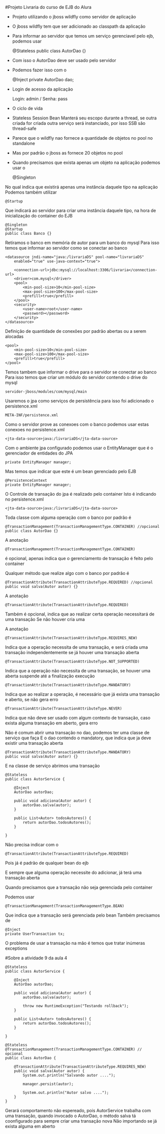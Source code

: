 #Projeto Livraria do curso de EJB do Alura

* Projeto utilizando o jboss wildfly como servidor de aplicação
* O jboss wildfly tem que ser adicionado ao classpath da aplicação
* Para informar ao servidor que temos um serviço gerenciavel pelo ejb, podemos usar

	@Stateless
	public class AutorDao {}

* Com isso o AutorDao deve ser usado pelo servidor
* Podemos fazer isso com o 

	@Inject
	private AutorDao dao;
	
* Login de acesso da aplicação

	Login: admin / Senha: pass
	
* O ciclo de vida
* Stateless Session Bean
Manterá seu escopo durante a thread, se outra criada for criada
outra serviço será instanciado, por isso SSB são thread-safe

* Parece que o wildfly nao fornece a quantidade de objetos no pool no standalone
* Mas por padrão o jboss as fornece 20 objetos no pool

* Quando precisamos que exista apenas um objeto na aplicação podemos usar o 
	
	@Singleton
	
No qual indica que existirá apenas uma instância daquele tipo na aplicação
Podemos também utilizar

	@Startup
	
Que indicará ao servidor para criar uma instância daquele tipo, na hora de inicialização do 
container do EJB

	@Singleton
	@Startup
	public class Banco {}
	
Retiramos o banco em memória de autor para um banco do mysql
Para isso temos que informar ao servidor como se conectar ao banco 

	<datasource jndi-name="java:/livrariaDS" pool-name="livrariaDS"
		enabled="true" use-java-context="true">
		
		<connection-url>jdbc:mysql://localhost:3306/livraria</connection-url>
		<driver>com.mysql</driver>
		<pool>
			<min-pool-size>10</min-pool-size>
			<max-pool-size>100</max-pool-size>
			<prefill>true</prefill>
		</pool>
		<security>
			<user-name>root</user-name>
			<password></password>
		</security>
	</datasource>
	
Definição de quantidade de conexões por padrão abertas ou a serem alocadas

	<pool>
		<min-pool-size>10</min-pool-size>
		<max-pool-size>100</max-pool-size>
		<prefill>true</prefill>
	</pool>
	
Temos tambem que informar o drive para o servidor se conectar ao banco
Para isso temos que criar um módulo do servidor contendo o drive do mysql

	servidor-jboss/modules/com/mysql/main
	
Usaremos o jpa como serviços de persistência
para isso foi adicionado o persistence.xml

	META-INF/persistence.xml
	
Como o servidor prove as conexoes com o banco podemos usar estas conexoes no persistence.xml

	<jta-data-source>java:/livrariaDS</jta-data-source>
	
Com o ambiente jpa configurado podemos usar o EntityManager que é o gerenciador de entidades do JPA

	private EntityManager manager;
	
Mas temos que indicar que este é um bean gerenciado pelo EJB

	@PersistenceContext
	private EntityManager manager;
	
O Controle de transação do jpa é realizado pelo container
Isto é indicando no persistence.xml

	<jta-data-source>java:/livrariaDS</jta-data-source>
	
Toda classe com alguma operação com o banco por padrão é

	@TransactionManagement(TransactionManagementType.CONTAINER) //opcional
	public class AutorDao {}
	
A anotação

	@TransactionManagement(TransactionManagementType.CONTAINER)
	
é opcional, apenas indica que o gerenciamento de transação é feito pelo container

Qualquer método que realize algo com o banco por padrão é

	@TransactionAttribute(TransactionAttributeType.REQUIRED) //opcional
	public void salva(Autor autor) {}
	
A anotação

	@TransactionAttribute(TransactionAttributeType.REQUIRED)

Também é opcional, indica que ao realizar certa operação necessitará de uma transação
Se não houver cria uma

A anotação

	@TransactionAttribute(TransactionAttributeType.REQUIRES_NEW)
	
Indica que a operação necessita de uma transação, e será criada uma transação independentemente se
já houver uma transação aberta

	@TransactionAttribute(TransactionAttributeType.NOT_SUPPORTED)
	
Indica que a operação não necessita de uma transação, se houver uma aberta suspende até a finalização execução

	@TransactionAttribute(TransactionAttributeType.MANDATORY)
	
Indica que ao realizar a operação, é necessário que já exista uma transação e aberto, se não gera erro

	@TransactionAttribute(TransactionAttributeType.NEVER)
	
Indica que não deve ser usado com algum contexto de transação, caso exista alguma transação em aberto, gera erro

Não é comum abrir uma transação no dao, podemos ter uma classe de serviço que faça
E o dao contendo o mandatory, que indica que ja deve existir uma transação aberta

	@TransactionAttribute(TransactionAttributeType.MANDATORY)
	public void salva(Autor autor) {}
	
E na classe de serviço abrimos uma transação

	@Stateless
	public class AutorService {
	
		@Inject
		AutorDao autorDao;
	
		public void adiciona(Autor autor) {
			autorDao.salva(autor);
		}
	
		public List<Autor> todosAutores() {
			return autorDao.todosAutores();
		}
	
	} 

Não precisa indicar com o

	@TransactionAttribute(TransactionAttributeType.REQUIRED)
	
Pois já é padrão de qualquer bean do ejb

E sempre que alguma operação necessite do adicionar, já terá uma transação aberta

Quando precisamos que a transação não seja gerenciada pelo container

Podemos usar

	@TransactionManagement(TransactionManagementType.BEAN)
	
Que indica que a transação será gerenciada pelo bean
Também precisamos de 

	@Inject
	private UserTransaction tx;

O problema de usar a transação na mão é temos que tratar inúmeras exceptions

#Sobre a atividade 9 da aula 4

	@Stateless
	public class AutorService {
	
		@Inject
		AutorDao autorDao;
	
		public void adiciona(Autor autor) {
			autorDao.salva(autor);
			
			throw new RuntimeException("Testando rollback");
		}
	
		public List<Autor> todosAutores() {
			return autorDao.todosAutores();
		}
	
	}
	
	@Stateless
	@TransactionManagement(TransactionManagementType.CONTAINER) // opcional
	public class AutorDao {
	
		@TransactionAttribute(TransactionAttributeType.REQUIRES_NEW)
		public void salva(Autor autor) {
			System.out.println("Salvando autor ....");
	
			manager.persist(autor);
	
			System.out.println("Autor salvo ....");
		}
	}
	
Gerará comportamento não espereado, pois AutorService trabalha com uma transação, 
quando invocado o AutorDao, o método salva tá coonfigurado para sempre criar uma transação nova
Não importando se já exista alguma em aberto